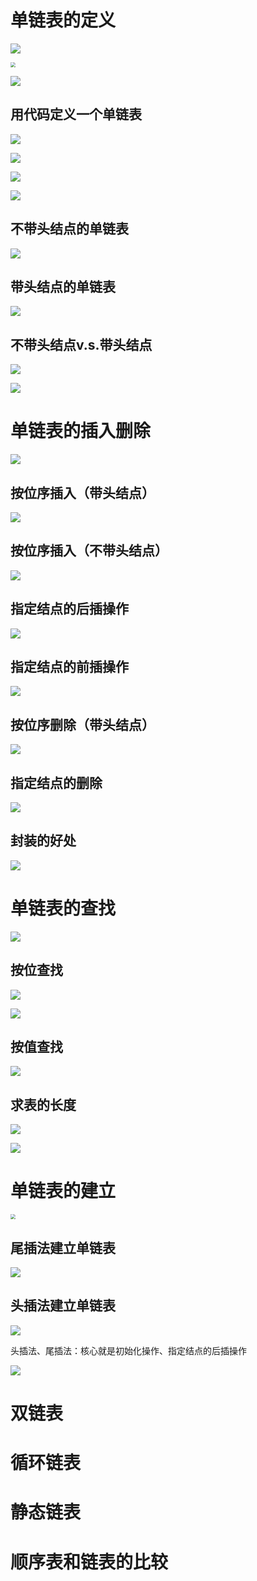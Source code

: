 # 单链表的定义

![](1.png)

<img src="2.png" style="zoom:50%;" />

![](3.png)

## 用代码定义一个单链表

![](4.png)

![](5.png)

![](6.png)

![](7.png)

## 不带头结点的单链表

![](8.png)

## 带头结点的单链表

![](9.png)

## 不带头结点v.s.带头结点

![](10.png)

![](11.png)



# 单链表的插入删除

![](12.png)

## 按位序插入（带头结点）

![](13.png)

## 按位序插入（不带头结点）

![](14.png)

## 指定结点的后插操作

![](15.png)

## 指定结点的前插操作

![](16.png)

## 按位序删除（带头结点）

![](17.png)

## 指定结点的删除

![](18.png)

## 封装的好处

![](19.png)

# 单链表的查找

![](20.png)

## 按位查找

![](21.png)

![](22.png)

## 按值查找

![](23.png)

## 求表的长度

![](24.png)

![](25.png)

# 单链表的建立

<img src="26.png" style="zoom:50%;" />

## 尾插法建立单链表

![](27.png)

## 头插法建立单链表

![](28.png)

头插法、尾插法：核心就是初始化操作、指定结点的后插操作

![](29.png)

# 双链表

# 循环链表

# 静态链表

# 顺序表和链表的比较